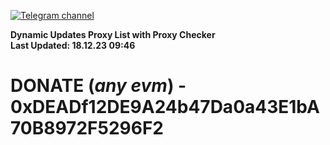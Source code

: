 [![Telegram channel](https://img.shields.io/endpoint?url=https://runkit.io/damiankrawczyk/telegram-badge/branches/master?url=https://t.me/n4z4v0d)](https://t.me/n4z4v0d) 

**Dynamic Updates Proxy List with Proxy Checker**  
**Last Updated: 18.12.23 09:46**

# DONATE (_any evm_) - 0xDEADf12DE9A24b47Da0a43E1bA70B8972F5296F2
